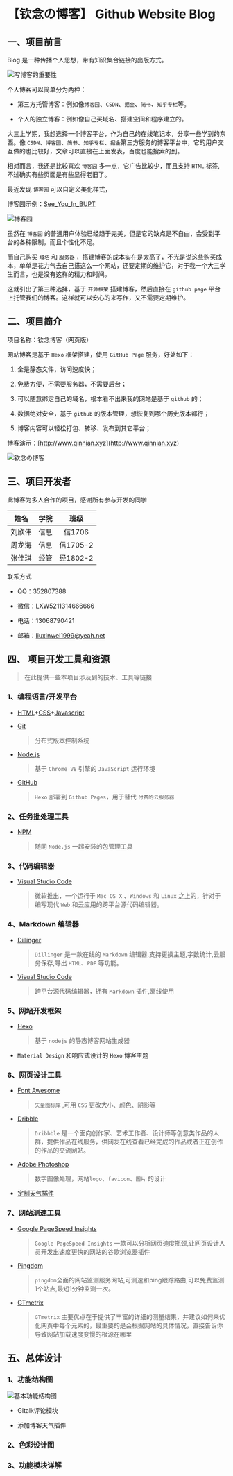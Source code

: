 # 【钦念の博客】 Github Website Blog

## 一、项目前言

Blog 是一种传播个人思想，带有知识集合链接的出版方式。

![写博客的重要性](https://ae01.alicdn.com/kf/Hea1d8cf4b9ec4fda91b892efee8570ad4.jpg)

个人博客可以简单分为两种：

- 第三方托管博客：例如像`博客园`、`CSDN`、`掘金`、`简书`、`知乎专栏`等。

- 个人的独立博客：例如像自己买域名、搭建空间和程序建立的。

大三上学期，我想选择一个博客平台，作为自己的在线笔记本，分享一些学到的东西。像 `CSDN`、`博客园`、`简书`、`知乎专栏`、`掘金`第三方服务的博客平台中，它的用户交互做的也比较好，文章可以直接在上面发表，百度也能搜索的到。

相对而言，我还是比较喜欢 `博客园` 多一点，它广告比较少，而且支持 `HTML` 标签,不过确实有些页面是有些显得老旧了。

最近发现 `博客园` 可以自定义美化样式，

博客园示例：[See_You_In_BUPT](https://www.cnblogs.com/qinnian/)

![博客园](https://ae01.alicdn.com/kf/Hba08f0941c6842f9b1759afb37baf496l.jpg)

虽然在 `博客园` 的普通用户体验已经趋于完美，但是它的缺点是不自由，会受到平台的各种限制，而且个性化不足。

而自己购买 `域名` 和 `服务器` ，搭建博客的成本实在是太高了，不光是说这些购买成本，单单是花力气去自己搭这么一个网站，还要定期的维护它，对于我一个大三学生而言，也是没有这样的精力和时间。

这就引出了第三种选择，基于 `开源框架` 搭建博客，然后直接在 `github page` 平台上托管我们的博客。这样就可以安心的来写作，又不需要定期维护。


## 二、项目简介

项目名称：钦念博客（网页版）

网站博客是基于 `Hexo` 框架搭建，使用 `GitHub Page` 服务，好处如下：

1. 全是静态文件，访问速度快；

2. 免费方便，不需要服务器，不需要后台；

3. 可以随意绑定自己的域名，根本看不出来我的网站是基于 `github` 的；

4. 数据绝对安全，基于 `github` 的版本管理，想恢复到哪个历史版本都行；

5. 博客内容可以轻松打包、转移、发布到其它平台；

博客演示：[http://www.qinnian.xyz](http://www.qinnian.xyz)

![钦念の博客](https://ae01.alicdn.com/kf/H0b26ffb4ddad4ec79a8e99d86cad11ecQ.jpg)

## 三、项目开发者

此博客为多人合作的项目，感谢所有参与开发的同学

姓名|学院|班级
---|:--:|:---:
刘欣伟|信息|信1706
周龙海|信息|信1705-2
张佳琪|经管|经1802-2

联系方式

- QQ：352807388

- 微信：LXW5211314666666

- 电话：13068790421

- 邮箱：liuxinwei1999@yeah.net

## 四、 项目开发工具和资源

>在此提供一些本项目涉及到的技术、工具等链接


### 1、编程语言/开发平台

- [HTML](https://html.spec.whatwg.org/multipage/)+[CSS](https://developer.mozilla.org/en-US/docs/Archive/CSS3)+[Javascript](https://en.wikipedia.org/wiki/JavaScript)

- [Git](https://git-scm.com/) 
    
    >分布式版本控制系统

- [Node.js](https://nodejs.org/en/) 
    
    >基于 `Chrome V8` 引擎的 `JavaScript` 运行环境

- [GitHub](https://github.com) 
    
    >`Hexo` 部署到 `Github Pages`，用于替代 `付费的云服务器`

### 2、任务批处理工具

- [NPM](https://www.npmjs.com) 
    
    >随同 `Node.js` 一起安装的包管理工具
      
### 3、代码编辑器

- [Visual Studio Code](https://code.visualstudio.com/) 
    
    >微软推出，一个运行于 `Mac OS X` 、`Windows` 和 `Linux` 之上的，针对于编写现代 `Web` 和云应用的跨平台源代码编辑器。

### 4、Markdown 编辑器

- [Dillinger](https://dillinger.io/) 
    
    >`Dillinger` 是一款在线的 `Markdown` 编辑器,支持更换主题,字数统计,云服务保存,导出 `HTML`、`PDF` 等功能。

- [Visual Studio Code](https://code.visualstudio.com/) 

    >跨平台源代码编辑器，拥有 `Markdown` 插件,离线使用

### 5、网站开发框架

- [Hexo](https://hexo.io/zh-cn/) 
    
    >基于 `nodejs` 的静态博客网站生成器

- `Material Design` 和响应式设计的 `Hexo` 博客主题

### 6、网页设计工具

- [Font Awesome](https://fontawesome.com/?from=io) 
    
    >`矢量图标库` ,可用 `CSS` 更改大小、颜色、阴影等

- [Dribble](https://dribbble.com/)

    >`Dribbble` 是一个面向创作家、艺术工作者、设计师等创意类作品的人群，提供作品在线服务，供网友在线查看已经完成的作品或者正在创作的作品的交流网站。

- [Adobe Photoshop](https://www.adobe.com/products/photoshop.html) 
    >数字图像处理，网站`logo`、`favicon`、`图片` 的设计

- [定制天气插件](https://cj.weather.com.cn/plugin/pc)

### 7、网站测速工具

- [Google PageSpeed Insights](https://developers.google.com/speed/pagespeed/insights/)
    
    >`Google PageSpeed Insights` 一款可以分析网页速度瓶颈,让网页设计人员开发出速度更快的网站的谷歌浏览器插件

- [Pingdom](https://tools.pingdom.com/) 
    
    >`pingdom`全面的网站监测服务网站,可测速和ping跟踪路由,可以免费监测1个站点,最短1分钟监测一次。

- [GTmetrix](https://gtmetrix.com/) 
    
    >`GTmetrix` 主要优点在于提供了丰富的详细的测量结果，并建议如何来优化网页中每个元素的，最重要的是会根据网站的具体情况，直接告诉你导致网站加载速度变慢的根源在哪里

## 五、总体设计

### 1、功能结构图

![基本功能结构图](https://ae01.alicdn.com/kf/Hfc6c113a6ce84a64bfcd4570c2e0f22ak.png)

- Gitalk评论模块

- 添加博客天气插件

### 2、色彩设计图


### 3、功能模块详解

